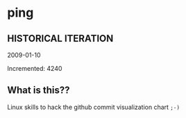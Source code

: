 # ping

## HISTORICAL ITERATION
2009-01-10

Incremented: 4240

## What is this?? 
Linux skills to hack the github commit visualization chart `;-)`
